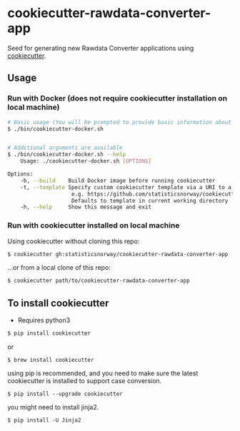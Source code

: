 # cookiecutter-rawdata-converter-app

Seed for generating new Rawdata Converter applications using [cookiecutter](https://cookiecutter.readthedocs.io/en/1.7.2/).

## Usage

### Run with Docker (does not require cookiecutter installation on local machine)

```sh
# Basic usage (You will be prompted to provide basic information about your application)
$ ./bin/cookiecutter-docker.sh


# Additional arguments are available
$ ./bin/cookiecutter-docker.sh --help
    Usage: ./cookiecutter-docker.sh [OPTIONS]

Options:
    -b, --build    Build Docker image before running cookiecutter
    -t, --template Specify custom cookiecutter template via a URI to a git repo
                    e.g. https://github.com/statisticsnorway/cookiecutter-rawdata-converter-app.git
                    Defaults to template in current working directory
    -h, --help     Show this message and exit
```

### Run with cookiecutter installed on local machine

Using cookiecutter without cloning this repo:

```sh
$ cookiecutter gh:statisticsnorway/cookiecutter-rawdata-converter-app
```

...or from a local clone of this repo:

```sh
$ cookiecutter path/to/cookiecutter-rawdata-converter-app
```


## To install cookiecutter

* Requires python3

```sh
$ pip install cookiecutter
```
or
```
$ brew install cookiecutter
```
using pip is recommended, and you need to make sure the latest cookiecutter is installed to support case conversion.

```
$ pip install --upgrade cookiecutter
```

you might need to install jinja2.
```
$ pip install -U Jinja2
```


